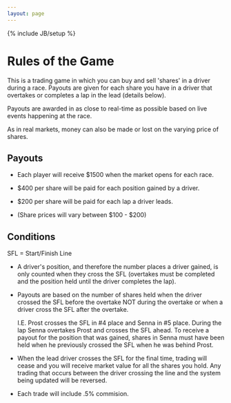 ```yaml
---
layout: page
---
```

{% include JB/setup %}

Rules of the Game
=================

This is a trading game in which you can buy and sell 'shares' in a driver during a race. Payouts are given for each share you have in a driver that overtakes or completes a lap in the lead (details below).

Payouts are awarded in as close to real-time as possible based on live events happening at the race.

As in real markets, money can also be made or lost on the varying price of shares.

Payouts
-------

* Each player will receive $1500 when the market opens for each race.

* $400 per share will be paid for each position gained by a driver.

* $200 per share will be paid for each lap a driver leads.

* (Share prices will vary between $100 - $200)

Conditions
----------

SFL = Start/Finish Line

* A driver's position, and therefore the number places a driver gained, is only counted when they cross the SFL (overtakes must be completed and the position held until the driver completes the lap).

* Payouts are based on the number of shares held when the driver crossed the SFL before the overtake NOT during the overtake or when a driver cross the SFL after the overtake.

	I.E. Prost crosses the SFL in #4 place and Senna in #5 place. During the lap Senna overtakes Prost and crosses the SFL ahead. To receive a payout for the position that was gained, shares in Senna must have been held when he previously crossed the SFL when he was behind Prost.

* When the lead driver crosses the SFL for the final time, trading will cease and you will receive market value for all the shares you hold. Any trading that occurs between the driver crossing the line and the system being updated will be reversed.

* Each trade will include .5% commision.